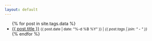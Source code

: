 ```yaml
---
layout: default
---
```


<ul>
  {% for post in site.tags.data %}
    <li>
      <a href="{{ site.baseurl }}{{ post.url }}">{{ post.title }}</a> <small>{{ post.date | date: "%-d %B %Y" }} | <em>{{ post.tags | join: "</em> - <em>" }}</em></small>
    </li>
  {% endfor %}
</ul>
